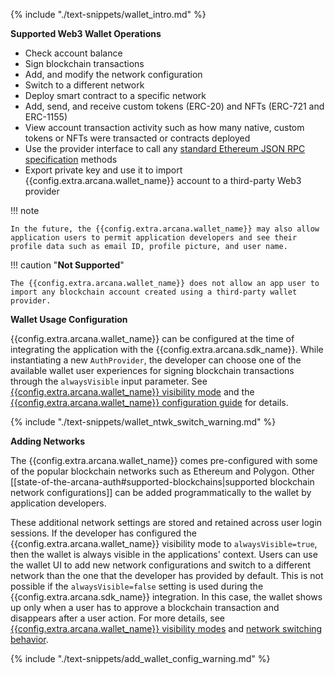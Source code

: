 {% include "./text-snippets/wallet_intro.md" %}

**Supported Web3 Wallet Operations**

* Check account balance
* Sign blockchain transactions
* Add, and modify the network configuration
* Switch to a different network
* Deploy smart contract to a specific network
* Add, send, and receive custom tokens (ERC-20) and NFTs (ERC-721 and ERC-1155)
* View account transaction activity such as how many native, custom tokens or NFTs were transacted or contracts deployed 
* Use the provider interface to call any [standard Ethereum JSON RPC specification](https://ethereum.github.io/execution-apis/api-documentation/) methods
* Export private key and use it to import {{config.extra.arcana.wallet_name}} account to a third-party Web3 provider

!!! note

    In the future, the {{config.extra.arcana.wallet_name}} may also allow application users to permit application developers and see their profile data such as email ID, profile picture, and user name.

!!! caution "**Not Supported**"

    The {{config.extra.arcana.wallet_name}} does not allow an app user to import any blockchain account created using a third-party wallet provider. 

**Wallet Usage Configuration**

{{config.extra.arcana.wallet_name}} can be configured at the time of integrating the application with the {{config.extra.arcana.sdk_name}}. While instantiating a new `AuthProvider`, the developer can choose one of the available wallet user experiences for signing blockchain transactions through the `alwaysVisible` input parameter. See [{{config.extra.arcana.wallet_name}} visibility mode]({{page.meta.arcana.root_rel_path}}/concepts/anwallet/walletuimodes.md) and the [{{config.extra.arcana.wallet_name}} configuration guide]({{page.meta.arcana.root_rel_path}}/howto/arcana_wallet/config_walletvisibility.md) for details.

{% include "./text-snippets/wallet_ntwk_switch_warning.md" %}

**Adding Networks**

The {{config.extra.arcana.wallet_name}} comes pre-configured with some of the popular blockchain networks such as Ethereum and Polygon. Other [[state-of-the-arcana-auth#supported-blockchains|supported blockchain network configurations]] can be added programmatically to the wallet by application developers. 
        
These additional network settings are stored and retained across user login sessions. If the developer has configured the {{config.extra.arcana.wallet_name}} visibility mode to `alwaysVisible=true`, then the wallet is always visible in the applications' context. Users can use the wallet UI to add new network configurations and switch to a different network than the one that the developer has provided by default. This is not possible if the `alwaysVisible=false` setting is used during the {{config.extra.arcana.sdk_name}} integration. In this case, the wallet shows up only when a user has to approve a blockchain transaction and disappears after a user action. For more details, see [{{config.extra.arcana.wallet_name}} visibility modes]({{page.meta.arcana.root_rel_path}}/concepts/anwallet/walletuimodes.md) and [network switching behavior]({{page.meta.arcana.root_rel_path}}/concepts/anwallet/walletntwkswitchmode.md).

{% include "./text-snippets/add_wallet_config_warning.md" %}
